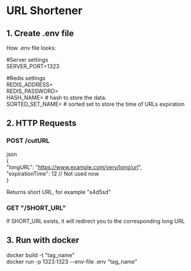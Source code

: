 # URL Shortener

## 1. Create .env file        
        
How .env file looks:        
        
#Server settings        
SERVER_PORT=1323        
        
#Redis settings        
REDIS_ADDRESS=                        
REDIS_PASSWORD=                         
HASH_NAME=                      # hash to store the data.                
SORTED_SET_NAME=                # sorted set to store the time of URLs expiration                        

## 2. HTTP Requests


### POST /cutURL

json        
{        
    "longURL": "https://www.example.com/very/long/url",        
    "expirationTime": 12                             // Not used now        
}

Returns short URL, for example "s4d5sd"

### GET "/SHORT_URL"

If SHORT_URL exists, it will redirect you to the corresponding long URL

## 3. Run with docker        
        
docker build -t "tag_name"        
docker run -p 1323:1323 --env-file .env "tag_name"        
